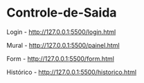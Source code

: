 # Controle-de-Saida

Login - http://127.0.0.1:5500/login.html

Mural - http://127.0.0.1:5500/painel.html

Form - http://127.0.0.1:5500/form.html

Histórico - http://127.0.0.1:5500/historico.html
